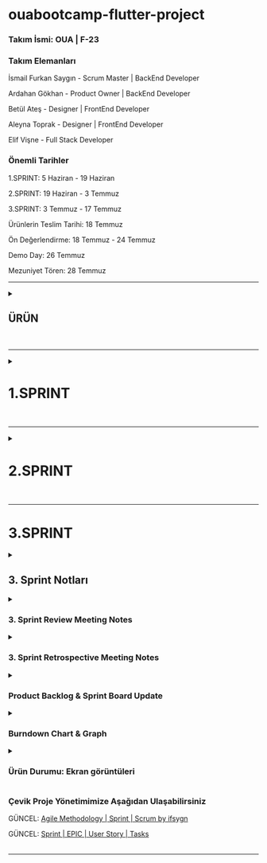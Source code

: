# ouabootcamp-flutter-project

### Takım İsmi: OUA | F-23

### Takım Elemanları

İsmail Furkan Saygın - Scrum Master | BackEnd Developer

Ardahan Gökhan -  Product Owner | BackEnd Developer

Betül Ateş - Designer | FrontEnd Developer

Aleyna Toprak - Designer | FrontEnd Developer

Elif Vişne - Full Stack Developer

### Önemli Tarihler
1.SPRINT: 5 Haziran - 19 Haziran

2.SPRINT: 19 Haziran - 3 Temmuz

3.SPRINT: 3 Temmuz - 17 Temmuz

Ürünlerin Teslim Tarihi: 18 Temmuz

Ön Değerlendirme: 18 Temmuz - 24 Temmuz

Demo Day: 26 Temmuz

Mezuniyet Tören: 28 Temmuz

---

<table>
<details align="left"> 
<summary><h2>ÜRÜN</h2></summary>

### Ürün İsmi : **"SOkaktaBirArkadaş" / SOBA**

### **Ürün Açıklaması**

Hayvanların, hayvan sahiplerinin ve sahiplenmek isteyenlerin ihtiyaçlarına yönelik bir proje fikri ortaya koyduk. 

Barınaklardaki hayvanları görebileceğimiz, sahiplenebileceğimiz ve barınağın ihtiyaçlarına destek olabileceğimiz bir platform yapmayı hedefliyoruz.

Bu platformu Barınaklar, Hayvan Sahipleri, Veterinerler, Bakımevleri, Hayvan otelleri gibi farklı paydaşların kullanımına sunarak barınakların ve hayvan sahiplerinin problemlerini çözmek istiyoruz.

### **Soba Uygulamasının Gelir Modeli**

Hayvan dostlarının ihtiyaçlarına yönelik her türlü bilgi, hizmet ve ürüne tek bir uygulama ile ulaşılabilecek bir portal hayal ederek yola çıktık. 
Sosyal sorumluluk alanına giren bu uygulamanın gelir modelini bağış, hizmet ve ürün satışı olarak planladık.

### **Ürün Özellikleri**

**Hayvan Sahiplenmek isteyen birisi olarak uygulama içerisinden** 

- barınaklardaki hayvanları görebilir,
- hayvan sahiplenme süreçlerini yönetebilir,
- sahiplendiğiniz hayvan için ihtiyaç duyduğunuz ürünleri ve hizmetleri (veterinerlik, ulaşım vb.) satın alabilir,
- barınak ihtiyaç listesine ulaşabilir,
- barınağa bağış yapılabilirsiniz.

**Hayvan Sahipleri uygulama içerisinden** 

- hayvalarına ait bilgileri (cins, yaş, özellik, sağlık vb.) güncelleyebilir,
- hayvanlarına ait aşı takvimlerine yönelik bildirim ayarlayabilir ve planlanmış sağlık hizmetlerini alabilir,
- ulaşım hizmetlerini kullabilir,
- hayvan bakıcısı isteğinde bulunabilir,
- hayvanları için veterinerlik hizmetlerini yönetebilir,
- hayvan otellerine ulaşabilir,
- hayvanlarına ihtiyaçlarını karşılayabilir.
- backlog : Kullanıcıların ihtiyaçlarına göre en yakındaki barınak, veteriner, hayvan oteli vb. gibi verilere ulaşabilecekler.

**Barınak Personelleri ve Veterinerler uygulama içerisinden**

- hayvanların bilgilerini,
- barınak ihtiyaçlarını güncelleyebilir.

**SOBA uygulaması içineki Blog ve SSS (sıkça sorulan sorular) sayfalarından**

- hayvan sahiplenme ile ilgili ve tüm bu süreci kapsayan prosedürler,
- barınaklarla ilgili işleyiş ve genel bilgiler,
- hayvan türleri ve cinslerine ait bilgiler,
- hayvan sahiplenmeden başlayarak tüm bu süreç ve sonrasına ait bilgilere ulaşılabilir. Bu özelliklerimizi de 3. Sprintte tamamlamayı hedefliyoruz.

### **Hedef kitlesi**

16 yaşı temel alarak kullanmak isteyen herkes

Hayvan sahipleri

Hayvan sahiplenmek isteyenler

Barınak Personelleri

Veteriner Hekimler

Hayvanlar hakkında bilinçlenmek adına bir uygulamaya ihtiyacı olan herkes
</table>

---

<table>
<details align="left"> 
<summary><h1>1.SPRINT</h1></summary>
<!-- H1 Yazıları burada -->

Fikir ve Ürün ile ilgili geliştirmelerimizi Google Sheets üzerinden başlattık. [Product Planning Sheets](https://docs.google.com/spreadsheets/d/18nOiL06rkS1MQpvsWA9jAmU8oLhzNq63swkULDBYmy4/edit?usp=sharing)

**1. Sprint Notları**: Takım olarak proje yönetiminde Notion kullanımı kararlaştırılmıştır. 
Scrum yöntemini kullanırken sürekli gelişmek için (**[KAIZEN](https://tr.wikipedia.org/wiki/Kaizen)**) kazançları ve kayıpları üzerinde düşünerek yönetimde geliştirmeler yapılmıştır.

Proje Yönetiminde başlangıçta klasik Waferfall(Şelale) Yöntemi ile yaparken sonrasında bunun yanlış olduğunu ve tamamen Çevik yönetime geçmemiz gerektiğini kararlaştırdık. 
**Daily Working Notes’da** değişimi nasıl yaptığımızı görebilirsiniz.

Yeni Çevik Yönetim sistemimizde Sprint, Product Backlog Item, EPIC, User Story, Task gibi Scrum elemanlarını kullanıyoruz. 

- Notion’da EPIC Database, User Story database, Sprint Database, Tasks Database ihtiyaca yönelik olarak ilişkilendirilmiştir.
- Product Backlog Item’ları User Story Point’leri en fazla 10 point olacak şekilde User Story’lere böldük.
- Bu sprintte yaşadığımız sorunlardan dolayı tamamladığımız puan: XXX

**Puan tamamlama mantığı**: Proje boyunca tamamlanması gereken backlog puanı hesaplandıktan sonra diğer 2 sprint’e paylaştırılacaktır.

**Backlog düzeni ve Story seçimleri**: 

1. Product Backlog Item’lar EPIC’lere dönüştürülmüştür. 
2. EPIC’ler User Story’lere bölümüştür. 
    1. Her bir User Story Point (Efor Tahmini) 10 Puanı geçmeyecek şekilde bölünmüştür.
3. User Story’ler daha rahat çalışmak amacıyla Task’lara bölünmüştür.

**Daily Scrum**: Daily Scrum toplantılarının zamansal sebeplerden ötürü Discord, Whatsapp üzerinden yapılmasına karar verilmiştir. 
Sprint boyunca her gün ilgili uygulamalarla Daily Scrum yapılmıştır. 

Daily Scrum toplantısı örnekleri Google Docs ile online olarak [README.md](http://README.md)’de tarafımızdan paylaşılmaktadır: 
[Google Docs - 1.Sprint Daily Works and Meetings](https://docs.google.com/document/d/164pEHnNhWkhySnqlNO1x28JVJBLpkjMjdjipt7GYwSs/edit?usp=sharing)


## 1. Sprint Review Toplantısı

- Fikir üzerinde çok zaman harcandı.
- Sign Up / Sign In Page yapıldı.
- Yazılan kodlar GitHub’ yüklenecek.
- Splash Page eksik.
- Cover Page eksik.
- Drawer/Navigator Page eksik.
- Product Backlog düzenlenecek.

## 1. Sprint Retrospective Toplantısı

1.Sprint 2 haftalık sürecin değerlendirmesi

Bir sonraki Sprint’te iş süreçlerini iyileştirmek için geçmiş Sprint’in incelendiği ve “nasıl daha iyi performans gösterebiliriz?” sorusuna cevap arayacağız. Toplantının amacı üretkenliği arttırmak adına bir sonraki Sprint’te mevcut Sprint’e göre bir iyileştirme sağlamak için alınması gereken aksiyonları belirlemek ve hangi aksiyonların öncelikli bir şekilde hemen hayata geçirilmeye çalışılacağına karar vermek

- Kod’a daha fazla odaklanması
- Toplantıları kısaltalım, azaltalım.

### Ne tür sorunlar yaşadık? zor olan nelerin üstesinden geldik? Takım olarak neleri iyi başardık ?

1.KRİZ: Sprint 1'in ortasında 1 takım arkadaşımız takım değiştirdiğini söyledi ve 4 kişi kaldık. 
Yalnız kalan kişilerle iletişime geçip, akademinin onayı olursa 5. olarak takımımıza gelmek isteyip istemediklerini sorduk.
Akademinin yalnız kalan kişilere ve ekik kalan takımlara yardımcı olması sayesinde Elif Vişne'yi ekibimize katmış olduk.(KRİZ ÇÖZÜLDÜ).

2.KRİZ: Sprint 1'in sonuna doğru Roadmap üzerinde çalışırken proje fikrimizin 2022_bootcamp' de dereceye giren bir takımla çok benzediğini iletti. 
Hepimizin dikkatinden kaçmış olması takım motivasyonunu olumsuz etkiledi. 
- Durumu Proje asistanımıza ilettik ve farklılıklar olduğu sürece yapabileciğimizi iletti
Fikrimizi geliştirmeye yönelik toplantı yaptık ve yeni bir motivasyonla fikri sahiplendik (KRİZ ÇÖZÜLDÜ).

3.KRİZ: Proje yönetiminde Waterfall (Klasik) kullanmamız ilerlememizi olumsuz etkiledi. 
Eksiklerimizi öğrenip sistemimizi  güncelledik ve Agile Methodology ile Sprint ve Scrum yönetimini uyguladık. (KRİZ ÇÖZÜLDÜ).

[Agile Methodology | Sprint | Scrum by ifsygn](https://ifsygn.notion.site/Agile-Methodology-Sprint-Scrum-by-ifsygn-5f9216afae204f0f86a51841b5289d58?pvs=4)

### Geliştirilmesi veya sonraki sprintlerde dikkat edilmesi gereken konular neler?
- Akademinin duyurularını ve kaynaklarını tam anlamıyla dikkate almak gerekiyor.
- Agile Yönetiminin faydalarından daha fazla yararlanmalıyız.

## 1. Product Backlog Refinement (Grooming) Toplantısı

![PBI to EPIC to User Story](https://github.com/ifsygn/ouabootcamp-f23-flutter-project/assets/49685601/7802391f-4c4b-43f2-a210-57afb6aaa4c0)

![User Stories by Sprints](https://github.com/ifsygn/ouabootcamp-f23-flutter-project/assets/49685601/4ee98c77-bbb7-493b-9444-07bc612bcc8f)

### Çevik Proje Yönetimimize Aşağıdan Ulaşabilirsiniz

GÜNCEL: [Agile Methodology | Sprint | Scrum by ifsygn](https://ifsygn.notion.site/Agile-Methodology-Sprint-Scrum-by-ifsygn-5f9216afae204f0f86a51841b5289d58?pvs=4)

GÜNCEL: [Sprint | EPIC | User Story | Tasks](https://ifsygn.notion.site/Databases-db172cc59d80415597104cdc2ff0c90d)

### Ürün Durumu: Ekran görüntüleri:
![Splash Screen](https://github.com/ifsygn/ouabootcamp-f23-flutter-project/assets/49685601/0553cd3d-3d82-4a43-9719-49a924983c37)
![Slidable Introduction Screen](https://github.com/ifsygn/ouabootcamp-f23-flutter-project/assets/49685601/bcd007ca-fd5e-4378-a115-79f256798b67)
![image](https://github.com/ifsygn/ouabootcamp-f23-flutter-project/assets/49685601/64f5868c-6872-469e-8822-a23839b6d687)
![Login](https://github.com/ifsygn/ouabootcamp-f23-flutter-project/assets/49685601/e0d4a9e7-b5ad-4f3d-a1af-bf866333f315)
![image](https://github.com/ifsygn/ouabootcamp-f23-flutter-project/assets/49685601/3cf615c4-264a-4277-a8ba-74c2aa994c12)
![image](https://github.com/ifsygn/ouabootcamp-f23-flutter-project/assets/49685601/611ae480-76ff-4eaa-94cf-da896513746f)

</table>

---

<table>
<details align="left"> 
 <summary><h2><h1>2.SPRINT</h1></summary>
<!-- H1 Yazıları burada -->
    
<details align="left"> 
<summary><h2>2. Sprint Notları</h2></summary>
<!-- H2 Yazıları burada -->

- Proje yönetiminde önemli bir değişiklik yapılmış olup tamamen Agile ve Scrum Yönetim prensiplerine geçilmiştir. 19 Haziran’da User Story’leri netleştirdik. 20 Haziran’da yaptığımız Sprint Planning Meeting ile takımdaki her bireye User Story’ler tarihler ile atanmıştır.
- Bu Sprint’te software eksiklerimizi kapatarak 3. Sprint’e daha sağlam bir şekilde girmeyi hedefledik. Lakin bayramın yarattığı boşluk ve kodlamada aldığımız hatalar planlananın gerisine düşmemize sebep oldu.
- Görev paylaşımını iyi bir şekilde yapabilmemiz, 1. Sprint’ten aldığımız dersler sayesinde uygulamayı 5 farklı kişi olarak 5 ayrı koldan geliştirmeyi başarabildik. Agile Yönetim Sisteminin bu esneklik ve hedefe yönelik avantajlarını ekip olarak özümsedik.
- Akademi’nin Değerlendirme Kriterlerini de görev paylaşımı olarak takım arkadaşlarımıza elimizden geldiğince dağıtmaya çalıştık. Proje teslimi gibi tüm takımın sorumlu olduğu kriterlerde birbirimizin motivasyonunu artıracak telkinlerle, her gün belirlediğimiz ve paylaştığımız hedeflerimizle tamamlamaya çalışacağız.
- BackEnd konusunda (database, viewmodel, service) pratik eksiğimizin olmasından dolayı planladığımızdan daha çok zamana ihtiyacımız oldu. FrontEnd’in önden giderek viewmodel’da tamamlamaya destek olması kararlaştırıldı.
- **Sprint içinde tamamlanması tahmin edilen puan**: 133 puan

**Backlog düzeni ve Story seçimleri**:

1. Product Backlog Item’lar düzensiz bir şekilde alt alta yazıldıktan sonra EPIC’ler olarak gruplandırılmıştır.
2. EPIC’ler önceliklendirildikten sonra (Priority: P0>P1>P2) User Story’ler yazılmıştır.
3. User Story’ler gerektiğinde daha rahat çalışmak amacıyla Task’lara bölünmüştür.

**Puan tamamlama mantığı**:
    - Her bir User Story Point Fibonacci sayıları ile 1, 2, 3, 5, 8 ve en büyük 10 olacak şekilde değerlendirilmiştir. Daha büyük Puana sahip Story’ler Sub Story’lere bölünmüştür. 2. Sprint boyunca tamamlanması gereken puan, iş yükü önceliğine göre hesaplanmış ve 133 olarak kararlaştırılmıştır.

**Daily Scrum**: Daily Scrum toplantıları WhatsApp’ta planlanıp, Discord’da yapılmıştır.


[Google Docs - 2.Sprint Daily Scrums and Meeting](https://docs.google.com/document/d/1ZFAcBfnqhweAyKXDXtTSrmKumbx_P_hKp4nTZtIEKT4/edit?usp=sharing)
</details>

<details align="left"> 
<summary><h3>2. Sprint Review Meeting Notes</h3></summary>
<!-- H3 Yazıları burada -->

**Alınan kararlar**:  İlk sprintte yaşanılan sınav ve ufak çaplı krizlerimizin yaşatmış olduğu gecikmeler takım ile görüşüldü. Bu sprintte uygulamanın splash, intro, signin-up işlemleri yapıldı. Blog ve shelter sayfalarına başlangıçlar yapıldı. Uygulama kullanıcı gözüyle incelendiğinde UX deneyimi ve UI'da yapılacak değişiklikler/düzenlemeler üzerine konuşuldu. Teknik eğitimlere devam edilmesi, pratik anlamda eksiklikler konuşuldu ve tüm eksikliklerin giderilmesi konusunda mutabık kalındı. 3. sprintte de mutabık kalınan konu üzerinden devam ederek, uygulamanın bütünü için kullanıcı deneyimi ve tasarım iyileştirme kararı verildi. App-Core-Common-UI yaklaşımı benimsendi.

**Sprint Review katılımcıları:** Ardahan Gökhan, Elif Vişne, Betül Ateş, Aleyna Toprak, İsmail Furkan Saygın
</details>

<details align="left"> 
<summary><h3>2. Sprint Retrospective Meeting Notes</h3></summary>
<!-- H3 Yazıları burada -->

- Sprint başlangıcında takım arkadaşlarımızın bazılarının Üniversite Final Sınavları vardı. Bazı arkadaşlarımız şehir dışındaydı. Aynı zamanda bayram sebebiyle olabilecek gecikmeleri önceden konuştuk ve bunlara uygun planlamamızı yaptık.
- BackEnd konusunda (database, viewmodel, service) pratik eksiğimizin olmasından dolayı planladığımızdan daha çok zamana ihtiyacımız oldu. FrontEnd’in önden giderek viewmodel’da tamamlamaya destek olması kararlaştırıldı.
- İlk Sprint’teki tecrübelerimize dayanarak takım arkadaşlarımızın müsaitlik durumlarına göre görev ve sorumluluklarda değişikliğe gitmeye karar verdik.
- Shelter, Blog, User, Pet konularındaki öncelikli hedefimizi backend olarak belirledik. 3. Sprint’te bu konulardaki çalışmaların devam etmesine karar verilmiştir.
</details>

<details align="left"> 
<summary><h2>2. Product Backlog & Sprint Board Update</h2></summary>
<!-- H2 Yazıları burada -->
    
- Planned Time / Actual Time    
- Assign / Status / Priority    
- EPIC / User Story / User Story Point
![image](https://github.com/ifsygn/ouabootcamp-f23-flutter-project/assets/49685601/91098187-b2a2-47f7-92e4-bf6c9003d4b5)
</details>
<details align="left"> 
<summary><h3>Burndown Chart</h3></summary>
    
![Burndown Chart](https://github.com/ifsygn/ouabootcamp-f23-flutter-project/assets/49685601/afb8cccb-5d88-4b20-9e3d-6906d85fc104)
![Burndown Graph](https://github.com/ifsygn/ouabootcamp-f23-flutter-project/assets/49685601/d42210eb-6eb1-4fef-9921-b751efdd34c7)

</details>

<details align=""> 
<summary><h3>Ürün Durumu: Ekran görüntüleri</h3></summary>

<div style="display: flex; justify-content: center;">
    <img src="https://github.com/ifsygn/ouabootcamp-f23-flutter-project/assets/49685601/684d82b7-fc3f-4128-979e-83d692f65384" alt="SplashScreen" style="height: 400px;">
    <img src="https://github.com/ifsygn/ouabootcamp-f23-flutter-project/assets/49685601/349cee9e-8617-4fea-994a-9999e0c2dcdc" alt="IntroductionScreen-1" style="height: 400px;">
    <img src="https://github.com/ifsygn/ouabootcamp-f23-flutter-project/assets/49685601/b1d30000-4c26-4797-a85b-c830fc077bbb" alt="IntroductionScreen-2" style="height: 400px;">
</div>

<div style="display: flex; justify-content: center;">
    <img src="https://github.com/ifsygn/ouabootcamp-f23-flutter-project/assets/49685601/e9cb4d19-66b5-4788-8638-79cb909da155" alt="LoginView" style="height: 400px;">
    <img src="https://github.com/ifsygn/ouabootcamp-f23-flutter-project/assets/49685601/3df4a0d6-9cdb-4b28-b529-f9865b0a98e2" alt="RegisterView" style="height: 400px;">
    <img src="https://github.com/ifsygn/ouabootcamp-f23-flutter-project/assets/49685601/1fbd5e85-5861-4e6a-97a4-06015bcaec3d" alt="AnonymousLogin" style="height: 400px;">
</div>

<div style="display: flex; justify-content: center;">
    <img src="https://github.com/ifsygn/ouabootcamp-f23-flutter-project/assets/49685601/3e320d6d-8bab-4f7b-81cc-ee24a4444d58" alt="Blog" style="height: 400px;">
    <img src="https://github.com/ifsygn/ouabootcamp-f23-flutter-project/assets/49685601/cf6399c8-da14-4f70-8553-091228b95e87" alt="UserProfilePage" style="height: 400px;">
    <img src="https://github.com/ifsygn/ouabootcamp-f23-flutter-project/assets/49685601/0024c8d5-7e08-4ac1-80d3-740ac6ef989b" alt="ChooseLocation" style="height: 400px;">
</div>

</details>
</details>
</table>

---

<table>
<!-- <details align="left"><summary></summary> --> 
<h1>3.SPRINT</h1>
<!-- H1 Yazıları burada -->
    
<details align="left"> 
<summary><h2>3. Sprint Notları</h2></summary>
<!-- H2 Yazıları burada -->

- Bu Sprint’te FrontEnd ve BackEnd eksiklerimizi kapatarak çalışan bir proje vermeyi hedefledik.

- 1.Sprint ve 2.Sprint’ten aldığımız dersler sayesinde ve GitHub'u daha efektif kullanmamız sayesinde 5 farklı kişi olarak 5 ayrı koldan geliştirmeyi başarabildik.

- Agile Yönetim Sisteminin bu esneklik ve hedefe yönelik avantajlarını ekip olarak özümsedik.

**Sprint içinde tamamlanması tahmin edilen puan**: 196 puan

**Backlog düzeni ve Story seçimleri**:

1. Product Backlog Item’lar düzensiz bir şekilde alt alta yazıldıktan sonra EPIC’ler olarak gruplandırılmıştır.
2. EPIC’ler önceliklendirildikten sonra (Priority: P0>P1>P2) User Story’ler yazılmıştır.
3. User Story’ler gerektiğinde daha rahat çalışmak amacıyla Task’lara bölünmüştür.

**Puan tamamlama mantığı**:
    - Her bir User Story Point Fibonacci sayıları ile 1, 2, 3, 5, 8 ve en büyük 10 olacak şekilde değerlendirilmiştir. Daha büyük Puana sahip Story’ler Sub Story’lere bölünmüştür. 2. Sprint boyunca tamamlanması gereken puan, iş yükü önceliğine göre hesaplanmış ve 196 olarak kararlaştırılmıştır.

**Daily Scrum**: Daily Scrum toplantıları WhatsApp’ta planlanıp, Discord’da yapılmıştır.

[Google Docs - 3.Sprint Daily Scrums and Meeting](https://docs.google.com/document/d/1BnzygIafTSuzz8zD6g64wZOYwF8jUhXJuOsYjRXCxWc/edit?usp=sharing)
</details>

<details align="left"> 
<summary><h3>3. Sprint Review Meeting Notes</h3></summary>
<!-- H3 Yazıları burada -->

**Alınan kararlar**: Bu sprintte uygulamanın BLOG, SHELTER, PET, USER gibi EPIC yapıldı. 
Blog ve shelter sayfaları büyük ölçüde tamamlandı ama geliştirmeler yapılabilir. 
Uygulama kullanıcı gözüyle incelendiğinde UX deneyimi ve UI'da yapılacak değişiklikler/düzenlemeler üzerine konuşuldu.

**Sprint Review katılımcıları:** İsmail Furkan Saygın, Ardahan Gökhan, Elif Vişne, Betül Ateş, Aleyna Toprak
</details>

<details align="left"> 
<summary><h3>3. Sprint Retrospective Meeting Notes</h3></summary>
<!-- H3 Yazıları burada -->

- Takımdaki bir çok arkadaşımızın mücbir sebeplerden dolayı zaman zaman toplantılara katılamadı ve görevlerini mecburen aksattığı durumlar oldu. 
Ama olabilecek gecikmeleri önceden konuştuk ve bunlara uygun planlamamızı yaptık.
- İlk Sprint’teki tecrübelerimize dayanarak takım arkadaşlarımızın müsaitlik durumlarına göre görev ve sorumluluklarda değişikliğe gitmeye karar verdik.
- FrontEnd ve BackEnd konusunda kodların bir araya getirilmden önce temel konuların netleştirilmiş olması gerektiğini farkettik. 
Yarışma ile birlikte ilk tecrübelerimizi de kazandığımız için kaybettiğimiz bazı sürelerin telafisini daha fazla çalışarak ve öğrenerek kapatmaya gayret ettik.
</details>

<details align="left"> 
<summary><h3>Product Backlog & Sprint Board Update</h3></summary>
<!-- H2 Yazıları burada -->
    
- Planned Time / Actual Time    
- Assign / Status / Priority    
- EPIC / User Story / User Story Point

![User Story-All Responsible](https://github.com/ifsygn/ouabootcamp-f23-flutter-project/assets/49685601/e15cd263-7141-4a10-bdcc-2fbd7b6ea43d)
<details align=""> <summary>by Responsible</summary>

![Aleyna](https://github.com/ifsygn/ouabootcamp-f23-flutter-project/assets/49685601/e46aede7-5010-4a37-8220-bcd738133cfa)
![Ardahan-1](https://github.com/ifsygn/ouabootcamp-f23-flutter-project/assets/49685601/53942401-bcd3-4c30-b43a-b1ad0401dd3d)
![Ardahan-2](https://github.com/ifsygn/ouabootcamp-f23-flutter-project/assets/49685601/13877e9c-6765-4d34-8a43-2d4655edc0b1)
![Betül](https://github.com/ifsygn/ouabootcamp-f23-flutter-project/assets/49685601/26f011b4-4361-4ff2-ae18-c8d3a8bea811)
![Elif](https://github.com/ifsygn/ouabootcamp-f23-flutter-project/assets/49685601/c0ffb506-d078-4e2f-9544-4cf58f0a9c94)
![İsmail-1](https://github.com/ifsygn/ouabootcamp-f23-flutter-project/assets/49685601/35a3244b-8232-4aff-ac81-3f5664f826c0)
![İsmail-2](https://github.com/ifsygn/ouabootcamp-f23-flutter-project/assets/49685601/9df8e845-4568-4d1c-bb88-78af89b4ca84)

</details>

</details>
<details align="left"> 
<summary><h3>Burndown Chart & Graph</h3></summary>
    
![Burndown Chart](https://github.com/ifsygn/ouabootcamp-f23-flutter-project/assets/49685601/3a3a93c5-4939-4beb-af02-d113aa6ea639)
    
![Burndown Graph](https://github.com/ifsygn/ouabootcamp-f23-flutter-project/assets/49685601/5ebf415b-f52c-419e-95c2-c8ae6ffc588c)

</details>

<details align=""> 
<summary><h3>Ürün Durumu: Ekran görüntüleri</h3></summary>

<details align=""> <summary>Intro</summary>
    <img src="https://github.com/ifsygn/ouabootcamp-f23-flutter-project/assets/49685601/3f8c8e7f-47a5-4e4d-8aa0-a5cd8c534e6b" alt="UserProfileEditPage" style="height: 400px;">
    <img src="https://github.com/ifsygn/ouabootcamp-f23-flutter-project/assets/49685601/3c047354-6cae-46c3-af46-ccc6a5e818e2" alt="UserProfileEditPage" style="height: 400px;">
    <img src="https://github.com/ifsygn/ouabootcamp-f23-flutter-project/assets/49685601/aa508b4c-6162-4f35-86c9-2366cf5dffad" alt="UserProfileEditPage" style="height: 400px;">
    <img src="https://github.com/ifsygn/ouabootcamp-f23-flutter-project/assets/49685601/2c31b0c0-7648-4dc9-95c2-db582723ee92" alt="UserProfileEditPage" style="height: 400px;">
        
</details>

![image]()

![image]()

![image](https://github.com/ifsygn/ouabootcamp-f23-flutter-project/assets/49685601/7c2838ba-b47b-40be-86fc-f89c0e015be9)


<details align=""> <summary>Admin</summary>
    <img src="https://github.com/ifsygn/ouabootcamp-f23-flutter-project/assets/49685601/67176691-d102-4e8b-9d0f-413867c246ad" alt="Admin Add Blog" style="height: 400px;">
    <img src="https://github.com/ifsygn/ouabootcamp-f23-flutter-project/assets/49685601/f2629ba1-5b1f-4df0-b0ca-f8659154e5a8" alt="Resim Seçme" style="height: 400px;">
    <img src="https://github.com/ifsygn/ouabootcamp-f23-flutter-project/assets/49685601/da006486-1e92-4dbd-a9d9-ad39908f7ec6" alt="Blog-Oluşturma" style="height: 400px;">
    <img src="https://github.com/ifsygn/ouabootcamp-f23-flutter-project/assets/49685601/7c2838ba-b47b-40be-86fc-f89c0e015be9" alt="Blog-Database" style="height: 400px;">
</details>

<details align=""> <summary>Blog</summary>
    <img src="https://github.com/ifsygn/ouabootcamp-f23-flutter-project/assets/49685601/6ded3529-1a11-47f3-a8a9-81c2b45b0cee" alt="Blog-Home-Page" style="height: 400px;">
    <img src="https://github.com/ifsygn/ouabootcamp-f23-flutter-project/assets/49685601/363e3bee-55d1-42d4-8220-6c55ca1d499e" alt="Blog-Detail-Page" style="height: 400px;">
</details>

<details align=""> <summary>User</summary>
    <img src="https://github.com/ifsygn/ouabootcamp-f23-flutter-project/assets/49685601/9fe1044f-a552-4472-94fd-5835e080c463" alt="UserProfileEditPage" style="height: 400px;">
    <img src="https://github.com/ifsygn/ouabootcamp-f23-flutter-project/assets/49685601/020dac20-0fd9-4177-8472-1f710672f4cf" alt="UserProfileEditPage" style="height: 400px;">
</details>

<details align=""> <summary>Shelter</summary>
    <img src="https://github.com/ifsygn/ouabootcamp-f23-flutter-project/assets/49685601/f73d67d4-a1b1-400a-b036-8f9f030e8d84" alt="Shelter-Search-Page" style="height: 400px;">
    <img src="https://github.com/ifsygn/ouabootcamp-f23-flutter-project/assets/49685601/65c25ed1-0dac-49f3-b3ea-b798aa97234a" alt="Shelter-Profile-Page" style="height: 400px;">

</details>

<details align=""> <summary>Pet</summary>
    <img src="https://github.com/ifsygn/ouabootcamp-f23-flutter-project/assets/49685601/a9a19aba-39e4-45b7-83b2-e357ca796429" alt="Pet-Profile-Page" style="height: 400px;">
    <img src="https://github.com/ifsygn/ouabootcamp-f23-flutter-project/assets/49685601/67994764-d6c2-4c6c-b3b3-3e754031bd01" alt="Pet-Edit-Page" style="height: 400px;">
    
</details>

</details>

### Çevik Proje Yönetimimize Aşağıdan Ulaşabilirsiniz

GÜNCEL: [Agile Methodology | Sprint | Scrum by ifsygn](https://ifsygn.notion.site/Agile-Methodology-Sprint-Scrum-by-ifsygn-5f9216afae204f0f86a51841b5289d58?pvs=4)

GÜNCEL: [Sprint | EPIC | User Story | Tasks](https://ifsygn.notion.site/Databases-db172cc59d80415597104cdc2ff0c90d)

</details>
</table>

---
